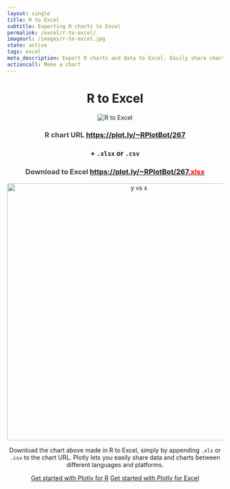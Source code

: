 ```yaml
---
layout: single
title: R to Excel
subtitle: Exporting R charts to Excel
permalink: /excel/r-to-excel/
imageurl: /images/r-to-excel.jpg
state: active
tags: excel
meta_description: Export R charts and data to Excel. Easily share charts and data between R and Excel users.
actioncall: Make a chart
---
```


<div style="text-align:center;">

<h1>R to Excel</h1>

<img src="/images/r-to-excel-cropped.jpg" alt="R to Excel" />

<h3 style="color:#444;">
    R chart URL <a href="https://plot.ly/~RPlotBot/267" target="_blank">https://plot.ly/~RPlotBot/267</a>
</h3>

<h3>+ <code>.xlsx</code> or <code>.csv</code></h3>

<h3 style="color:#444;">
    Download to Excel <a href="https://plot.ly/~RPlotBot/267.xlsx" target="_blank">https://plot.ly/~RPlotBot/267<span style="color:red;">.xlsx</span></a>
</h3>

<div>
    <a href="https://plot.ly/~RPlotBot/267/" target="_blank" title="y vs x" style="display: block; text-align: center;"><img src="https://plot.ly/~RPlotBot/267.png" alt="y vs x" style="max-width: 100%;width: 600px;"  width="600" onerror="this.onerror=null;this.src='https://plot.ly/404.png';" /></a>
    <script data-plotly="RPlotBot:267"  src="https://plot.ly/embed.js" async></script>
</div>

<p>Download the chart above made in R to Excel, simply by appending <code>.xls</code> or <code>.csv</code> to the chart URL. Plotly lets you easily share data and charts between different languages and platforms.</p>

<p style="text-align:center;">
    <a class="button btn-large" href="https://plot.ly/r/">Get started with Plotly for R</a>
    <a class="button btn-large" href="http://help.plot.ly/excel/">Get started with Plotly for Excel</a>
</p>

</div>
